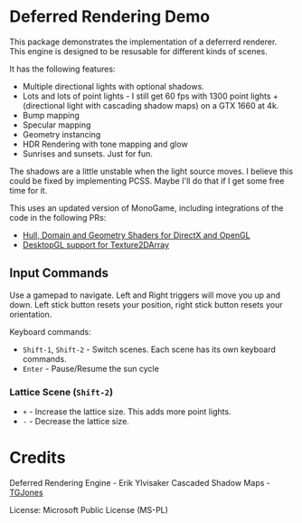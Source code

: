 # Deferred Rendering Demo

This package demonstrates the implementation of a deferrerd renderer. This engine is designed to be resusable
for different kinds of scenes.

It has the following features:

* Multiple directional lights with optional shadows.
* Lots and lots of point lights - I still get 60 fps with 1300 point lights + (directional light with cascading shadow maps) on a GTX 1660 at 4k.
* Bump mapping
* Specular mapping
* Geometry instancing
* HDR Rendering with tone mapping and glow
* Sunrises and sunsets. Just for fun.

The shadows are a little unstable when the light source moves. I believe this could be fixed
by implementing PCSS. Maybe I'll do that if I get some free time for it.

This uses an updated version of MonoGame, including 
integrations of the code in the following PRs:

* [Hull, Domain and Geometry Shaders for DirectX and OpenGL](https://github.com/MonoGame/MonoGame/pull/7352)
* [DesktopGL support for Texture2DArray](https://github.com/MonoGame/MonoGame/pull/7361)

## Input Commands

Use a gamepad to navigate. Left and Right triggers will move you up and down. Left stick button resets your
position, right stick button resets your orientation.

Keyboard commands: 

- `Shift-1`, `Shift-2` - Switch scenes. Each scene has its own keyboard commands.
- `Enter` - Pause/Resume the sun cycle

### Lattice Scene (`Shift-2`)

- `+` - Increase the lattice size. This adds more point lights.
- `-` - Decrease the lattice size.


# Credits

Deferred Rendering Engine - Erik Ylvisaker
Cascaded Shadow Maps - [TGJones](https://github.com/tgjones/monogame-samples)

License: Microsoft Public License (MS-PL)
